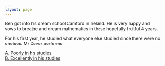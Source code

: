 ```yaml
---
layout: page
---
```


Ben got into his dream school Camford in Ireland. He is very happy and vows to breathe and dream mathematics in these hopefully fruitful 4 years.

For his first year, he studied what everyone else studied since there were no choices. Mr Dover performs

[A. Poorly in his studies](poorjarcamford.html) \
[B. Excellently in his studies](hokgodcamford.html)